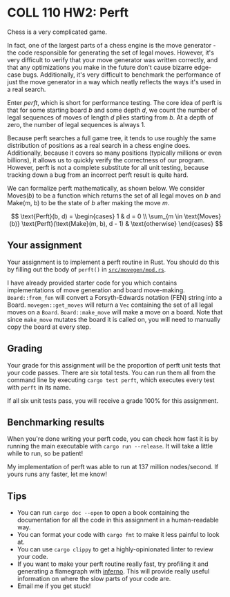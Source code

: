 # COLL 110 HW2: Perft

Chess is a very complicated game.

In fact, one of the largest parts of a chess engine is the move generator - the code responsible for
generating the set of legal moves.
However, it's very difficult to verify that your move generator was written correctly, and that any
optimizations you make in the future don't cause bizarre edge-case bugs.
Additionally, it's very difficult to benchmark the performance of just the move generator in a way
which neatly reflects the ways it's used in a real search.

Enter _perft_, which is short for performance testing.
The core idea of perft is that for some starting board $b$ and some depth $d$, we count the number
of legal sequences of moves of length $d$ plies starting from $b$.
At a depth of zero, the number of legal sequences is always 1.

Because perft searches a full game tree, it tends to use roughly the same distribution of positions
as a real search in a chess engine does.
Additionally, because it covers so many positions (typically millions or even billions), it allows
us to quickly verify the correctness of our program.
However, perft is not a complete substitute for all unit testing, because tracking down a bug from
an incorrect perft result is quite hard.

We can formalize perft mathematically, as shown below.
We consider $\text{Moves}(b)$ to be a function which returns the set of all legal moves on $b$
and $\text{Make(m, b)}$ to be the state of $b$ after making the move $m$.

$$
\text{Perft}(b, d) =
\begin{cases}
    1 & d = 0 \\
    \sum_{m \in \text{Moves}(b)} \text{Perft}(\text{Make}(m, b), d - 1) & \text{otherwise}
\end{cases}
$$

## Your assignment

Your assignment is to implement a perft routine in Rust.
You should do this by filling out the body of `perft()` in
[`src/movegen/mod.rs`](src/movegen/mod.rs).

I have already provided starter code for you which contains implementations of move generation and
board move-making.
`Board::from_fen` will convert a Forsyth-Edwards notation (FEN) string into a Board.
`movegen::get_moves` will return a `Vec` containing the set of all legal moves on a `Board`.
`Board::make_move` will make a move on a board.
Note that since `make_move` mutates the board it is called on, you will need to manually copy the
board at every step.

## Grading

Your grade for this assignment will be the proportion of perft unit tests that your code passes.
There are six total tests.
You can run them all from the command line by executing `cargo test perft`, which executes every
test with `perft` in its name.

If all six unit tests pass, you will receive a grade 100% for this assignment.

## Benchmarking results

When you're done writing your perft code, you can check how fast it is by running the main
executable with `cargo run --release`.
It will take a little while to run, so be patient!

My implementation of perft was able to run at 137 million nodes/second.
If yours runs any faster, let me know!

## Tips

- You can run `cargo doc --open` to open a book containing the documentation for all the code in
  this assignment in a human-readable way.
- You can format your code with `cargo fmt` to make it less painful to look at.
- You can use `cargo clippy` to get a highly-opinionated linter to review your code.
- If you want to make your perft routine really fast, try profiling it and generating a flamegraph
  with [inferno](https://github.com/jonhoo/inferno).
  This will provide really useful information on where the slow parts of your code are.
- Email me if you get stuck!
